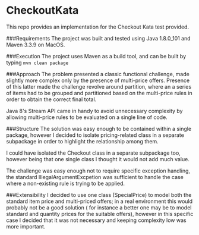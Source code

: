 # CheckoutKata
This repo provides an implementation for the Checkout Kata test provided.

###Requirements
The project was built and tested using Java 1.8.0_101 and Maven 3.3.9 on MacOS.

###Execution
The project uses Maven as a build tool, and can be built by typing
`mvn clean package`

###Approach
The problem presented a classic functional challenge, made slightly more complex only 
by the presence of multi-price offers. Presence of this latter made the challenge 
revolve around partition, where an a series of items had to be grouped and partitioned 
based on the multi-price rules in order to obtain the correct final total.

Java 8's Stream API came in handy to avoid unnecessary complexity by allowing 
multi-price rules to be evaluated on a single line of code.

###Structure
The solution was easy enough to be contained within a single package, however I decided
to isolate pricing-related class in a separate subpackage in order to highlight the 
relationship among them.

I could have isolated the Checkout class in a separate subpackage too, however being that
one single class I thought it would not add much value.

The challenge was easy enough not to require specific exception handling, the standard
IllegalArgumentExcpetion was sufficient to handle the case where a non-existing rule is 
trying to be applied.

###Extensibility
I decided to use one class (SpecialPrice) to model both the standard item price and 
multi-priced offers; in a real environment this would probably not be a good solution (
for instance a better one may be to model standard and quantity prices for the suitable 
offers), however in this specific case I decided that it was not necessary and keeping complexity
low was more important.